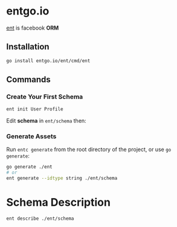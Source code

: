 # entgo.io

[ent](https://entgo.io/docs/getting-started/) is facebook **ORM**  
 
## Installation

```bash
go install entgo.io/ent/cmd/ent
```

## Commands 

### Create Your First Schema

```bash
ent init User Profile
```

Edit **schema** in `ent/schema` then:

### Generate Assets

Run `entc generate` from the root directory of the project, or use `go generate`:
```bash
go generate ./ent
# or
ent generate --idtype string ./ent/schema
```

# Schema Description

```bash
ent describe ./ent/schema
```
